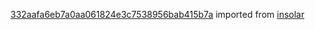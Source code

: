 [332aafa6eb7a0aa061824e3c7538956bab415b7a](https://github.com/insolar/insolar/commit/332aafa6eb7a0aa061824e3c7538956bab415b7a) imported from [insolar](https://github.com/insolar/insolar)
